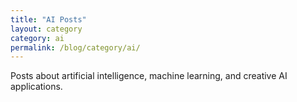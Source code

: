 ```yaml
---
title: "AI Posts"
layout: category
category: ai
permalink: /blog/category/ai/
---
```


Posts about artificial intelligence, machine learning, and creative AI applications. 